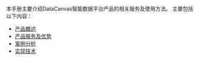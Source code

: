 本手册主要介绍DataCanvas智能数据平台产品的相关服务及使用方法。
主要包括以下内容：
<ul>
<li><a href="intro.md">产品概述</a></li>
<li><a href="service.md">产品服务及优势</a></li>
<li><a href="example.md">案例分析</a></li>
<li><a href="tech.md">实现技术</a></li>

</ul>

